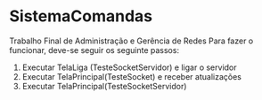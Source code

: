 # SistemaComandas
Trabalho Final de Administração e Gerência de Redes
Para fazer o funcionar, deve-se seguir os seguinte passos:
1. Executar TelaLiga (TesteSocketServidor) e ligar o servidor
2. Executar TelaPrincipal(TesteSocket) e receber atualizações
3. Executar TelaPrincipal(TesteSocketServidor) 
